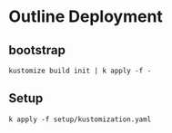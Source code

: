 # Outline Deployment

## bootstrap

```
kustomize build init | k apply -f -
```

## Setup

```
k apply -f setup/kustomization.yaml
```
